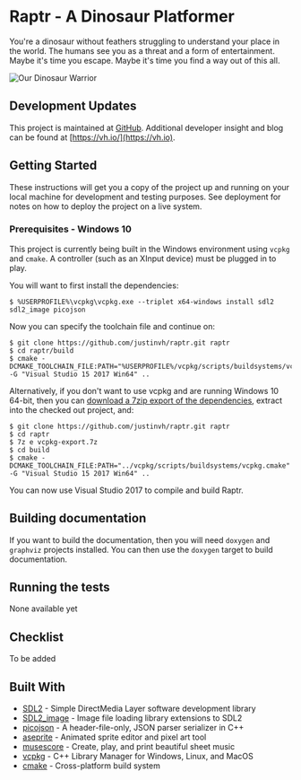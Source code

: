 # Raptr - A Dinosaur Platformer

You're a dinosaur without feathers struggling to understand your place in 
the world. The humans see you as a threat and a form of entertainment. Maybe 
it's time you escape. Maybe it's time you find a way out of this all.

![Our Dinosaur Warrior][raptr-idle]

## Development Updates

This project is maintained at [GitHub](https://github.com/justinvh/raptr). 
Additional developer insight and blog can be found at 
[https://vh.io/](https://vh.io).

## Getting Started

These instructions will get you a copy of the project up and running on your 
local machine for development and testing purposes. See deployment for notes 
on how to deploy the project on a live system.

### Prerequisites - Windows 10

This project is currently being built in the Windows environment using `vcpkg` 
and `cmake`. A controller (such as an XInput device) must be plugged 
in to play.

You will want to first install the dependencies:

```
$ %USERPROFILE%\vcpkg\vcpkg.exe --triplet x64-windows install sdl2 sdl2_image picojson
```

Now you can specify the toolchain file and continue on:

```
$ git clone https://github.com/justinvh/raptr.git raptr
$ cd raptr/build
$ cmake -DCMAKE_TOOLCHAIN_FILE:PATH="%USERPROFILE%/vcpkg/scripts/buildsystems/vcpkg.cmake" -G "Visual Studio 15 2017 Win64" ..
```

Alternatively, if you don't want to use vcpkg and are running Windows 10 64-bit, then you can [download a 7zip export of the dependencies](https://drive.google.com/open?id=1XUcirZww859o7s_iTD9b9Xu2DlB8RYMK), extract into the checked out project, and:

```
$ git clone https://github.com/justinvh/raptr.git raptr
$ cd raptr
$ 7z e vcpkg-export.7z
$ cd build
$ cmake -DCMAKE_TOOLCHAIN_FILE:PATH="../vcpkg/scripts/buildsystems/vcpkg.cmake" -G "Visual Studio 15 2017 Win64" ..
```

You can now use Visual Studio 2017 to compile and build Raptr.

## Building documentation

If you want to build the documentation, then you will need `doxygen` and 
`graphviz` projects installed. You can then use the `doxygen` target to 
build documentation.

## Running the tests

None available yet

## Checklist

To be added

## Built With

* [SDL2](https://www.libsdl.org/index.php) - Simple DirectMedia Layer software development library
* [SDL2_image](https://www.libsdl.org/projects/SDL_image/) - Image file loading library extensions to SDL2
* [picojson](https://github.com/kazuho/picojson) - A header-file-only, JSON parser serializer in C++
* [aseprite](https://www.aseprite.org/) - Animated sprite editor and pixel art tool
* [musescore](https://musescore.com/) - Create, play, and print beautiful sheet music
* [vcpkg](https://github.com/Microsoft/vcpkg) - C++ Library Manager for Windows, Linux, and MacOS
* [cmake](https://cmake.org/) - Cross-platform build system

[raptr-idle]: https://i.imgur.com/sqVdbnN.gif
